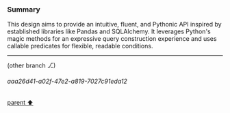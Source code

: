 ### Summary

This design aims to provide an intuitive, fluent, and Pythonic API inspired by established libraries like Pandas and SQLAlchemy. It leverages Python's magic methods for an expressive query construction experience and uses callable predicates for flexible, readable conditions.

---

(other branch ⎇)
###### aaa26d41-a02f-47e2-a819-7027c91eda12
[parent ⬆️](#acf2e97a-76ad-4094-9e62-d942f0e2cf8f)
